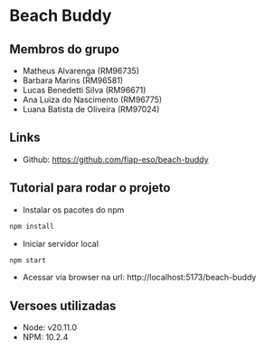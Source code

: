 # Beach Buddy

## Membros do grupo

- Matheus Alvarenga (RM96735)
- Barbara Marins (RM96581)
- Lucas Benedetti Silva (RM96671)
- Ana Luiza do Nascimento (RM96775)
- Luana Batista de Oliveira (RM97024)

## Links

- Github: https://github.com/fiap-eso/beach-buddy

## Tutorial para rodar o projeto

- Instalar os pacotes do npm
```bash
npm install
```

- Iniciar servidor local
```bash
npm start
```

- Acessar via browser na url: http://localhost:5173/beach-buddy

## Versoes utilizadas

- Node: v20.11.0
- NPM: 10.2.4